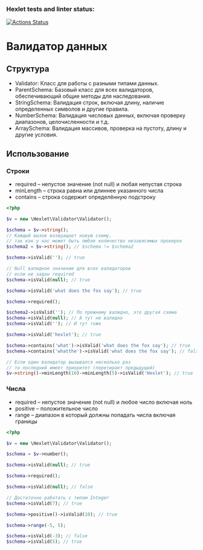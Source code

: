 ### Hexlet tests and linter status:
[![Actions Status](https://github.com/mekhdiars/php-oop-project-60/actions/workflows/hexlet-check.yml/badge.svg)](https://github.com/mekhdiars/php-oop-project-60/actions)

# Валидатор данных

## Структура

- Validator: Класс для работы с разными типами данных.
- ParentSchema: Базовый класс для всех валидаторов, обеспечивающий общие методы для наследования.
- StringSchema: Валидация строк, включая длину, наличие определенных символов и другие правила.
- NumberSchema: Валидация числовых данных, включая проверку диапазонов, целочисленности и т.д.
- ArraySchema: Валидация массивов, проверка на пустоту, длину и другие условия.

## Использование

### Cтроки

- required – непустое значение (not null) и любая непустая строка
- minLength – строка равна или длиннее указанного числа
- contains – строка содержит определённую подстроку

```php
<?php

$v = new \Hexlet\Validator\Validator();

$schema = $v->string();
// Каждый вызов возвращает новую схему,
// так как у нас может быть любое количество независимых проверок
$schema2 = $v->string(); // $schema != $schema2

$schema->isValid(''); // true

// Null валидное значение для всех валидаторов
// если не задан required
$schema->isValid(null); // true

$schema->isValid('what does the fox say'); // true

$schema->required();

$schema2->isValid(''); // По прежнему валидно, это другая схема
$schema->isValid(null); // А тут не валидно
$schema->isValid(''); // И тут тоже

$schema->isValid('hexlet'); // true

$schema->contains('what')->isValid('what does the fox say'); // true
$schema->contains('whatthe')->isValid('what does the fox say'); // false

// Если один валидатор вызывался несколько раз
// то последний имеет приоритет (перетирает предыдущий)
$v->string()->minLength(10)->minLength(5)->isValid('Hexlet'); // true
```

### Числа

- required – непустое значение (not null) и любое число включая ноль
- positive – положительное число
- range – диапазон в который должны попадать числа включая границы

```php
<?php

$v = new \Hexlet\Validator\Validator();

$schema = $v->number();

$schema->isValid(null); // true

$schema->required();

$schema->isValid(null); // false

// Достаточно работать с типом Integer
$schema->isValid(7); // true

$schema->positive()->isValid(10); // true

$schema->range(-5, 5);

$schema->isValid(-3); // false
$schema->isValid(5); // true
```
